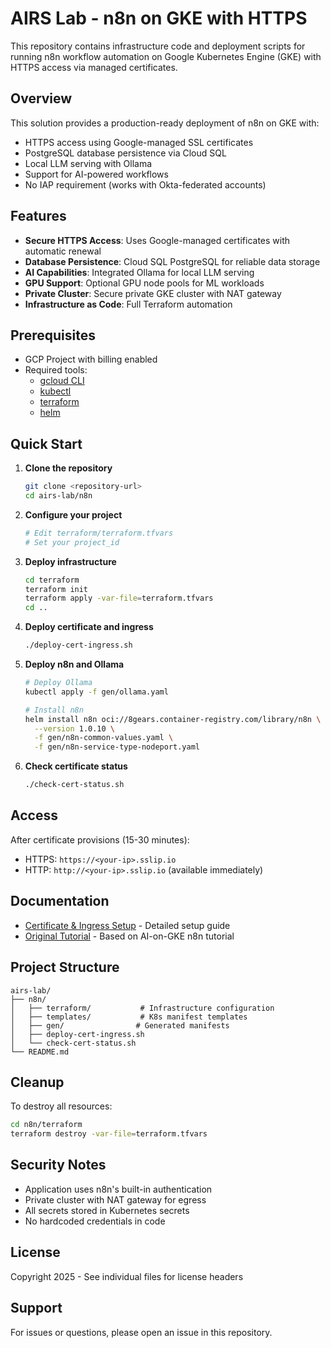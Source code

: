 # AIRS Lab - n8n on GKE with HTTPS

This repository contains infrastructure code and deployment scripts for running n8n workflow automation on Google Kubernetes Engine (GKE) with HTTPS access via managed certificates.

## Overview

This solution provides a production-ready deployment of n8n on GKE with:
- HTTPS access using Google-managed SSL certificates
- PostgreSQL database persistence via Cloud SQL
- Local LLM serving with Ollama
- Support for AI-powered workflows
- No IAP requirement (works with Okta-federated accounts)

## Features

- **Secure HTTPS Access**: Uses Google-managed certificates with automatic renewal
- **Database Persistence**: Cloud SQL PostgreSQL for reliable data storage
- **AI Capabilities**: Integrated Ollama for local LLM serving
- **GPU Support**: Optional GPU node pools for ML workloads
- **Private Cluster**: Secure private GKE cluster with NAT gateway
- **Infrastructure as Code**: Full Terraform automation

## Prerequisites

- GCP Project with billing enabled
- Required tools:
  - [gcloud CLI](https://cloud.google.com/sdk/docs/install)
  - [kubectl](https://kubernetes.io/docs/tasks/tools/#kubectl)
  - [terraform](https://developer.hashicorp.com/terraform/tutorials/aws-get-started/install-cli)
  - [helm](https://helm.sh/docs/intro/install/)

## Quick Start

1. **Clone the repository**
   ```bash
   git clone <repository-url>
   cd airs-lab/n8n
   ```

2. **Configure your project**
   ```bash
   # Edit terraform/terraform.tfvars
   # Set your project_id
   ```

3. **Deploy infrastructure**
   ```bash
   cd terraform
   terraform init
   terraform apply -var-file=terraform.tfvars
   cd ..
   ```

4. **Deploy certificate and ingress**
   ```bash
   ./deploy-cert-ingress.sh
   ```

5. **Deploy n8n and Ollama**
   ```bash
   # Deploy Ollama
   kubectl apply -f gen/ollama.yaml
   
   # Install n8n
   helm install n8n oci://8gears.container-registry.com/library/n8n \
     --version 1.0.10 \
     -f gen/n8n-common-values.yaml \
     -f gen/n8n-service-type-nodeport.yaml
   ```

6. **Check certificate status**
   ```bash
   ./check-cert-status.sh
   ```

## Access

After certificate provisions (15-30 minutes):
- HTTPS: `https://<your-ip>.sslip.io`
- HTTP: `http://<your-ip>.sslip.io` (available immediately)

## Documentation

- [Certificate & Ingress Setup](n8n/CERT-INGRESS-SETUP.md) - Detailed setup guide
- [Original Tutorial](n8n/index.md) - Based on AI-on-GKE n8n tutorial

## Project Structure

```
airs-lab/
├── n8n/
│   ├── terraform/           # Infrastructure configuration
│   ├── templates/           # K8s manifest templates
│   ├── gen/                # Generated manifests
│   ├── deploy-cert-ingress.sh
│   └── check-cert-status.sh
└── README.md
```

## Cleanup

To destroy all resources:
```bash
cd n8n/terraform
terraform destroy -var-file=terraform.tfvars
```

## Security Notes

- Application uses n8n's built-in authentication
- Private cluster with NAT gateway for egress
- All secrets stored in Kubernetes secrets
- No hardcoded credentials in code

## License

Copyright 2025 - See individual files for license headers

## Support

For issues or questions, please open an issue in this repository.